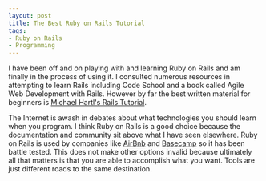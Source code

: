 ```yaml
---
layout: post
title: The Best Ruby on Rails Tutorial
tags: 
- Ruby on Rails
- Programming
---
```

I have been off and on playing with and learning Ruby on Rails and am finally in the process of using it. I consulted numerous resources in attempting to learn Rails including Code School and a book called Agile Web Development with Rails. However by far the best written material for beginners is [Michael Hartl's Rails Tutorial](https://www.railstutorial.org).

The Internet is awash in debates about what technologies you should learn when you program. I think Ruby on Rails is a good choice because the documentation and community sit above what I have seen elsewhere. Ruby on Rails is used by companies like [AirBnb](http://www.airbnb.com/) and [Basecamp](http://www.basecamp.com/) so it has been battle tested. This does not make other options invalid because ultimately all that matters is that you are able to accomplish what you want. Tools are just different roads to the same destination.
